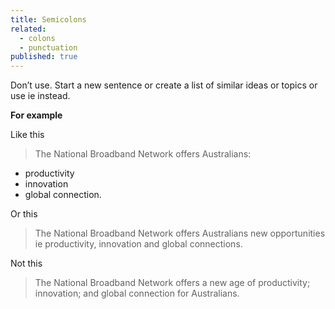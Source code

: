 ```yaml
---
title: Semicolons
related: 
  - colons
  - punctuation
published: true
---
```


Don’t use. Start a new sentence or create a list of similar ideas or topics or use ie instead.

**For example**

Like this

> The National Broadband Network offers Australians:
- productivity
- innovation
- global connection.

Or this

> The National Broadband Network offers Australians new opportunities ie productivity, innovation and global connections.

Not this

> The National Broadband Network offers a new age of productivity; innovation; and global connection for Australians.